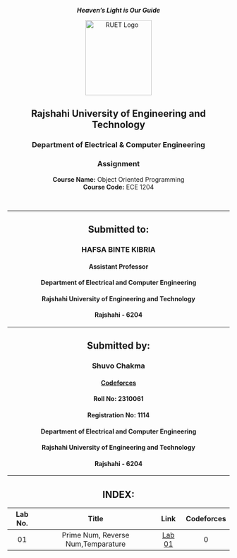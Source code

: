 <div align="center">
  
_**Heaven’s Light is Our Guide**_
</div>

<p align="center">
  <img src="https://github.com/user-attachments/assets/18531be8-2a84-4bea-9027-5f1c40549dfa" alt="RUET Logo" style="width:150px;height:170px;">
</p>

<div align="center">
  
  ## **Rajshahi University of Engineering and Technology** <br> 
  ### **Department of Electrical & Computer Engineering**
  ### **Assignment**<br>
  **Course Name:** Object Oriented Programming<br>
  **Course Code:** ECE 1204
</div>
<br>
<div align="center">

---  
##  Submitted to: 

### **HAFSA BINTE KIBRIA**
#### Assistant Professor
#### Department of Electrical and Computer Engineering
#### Rajshahi University of Engineering and Technology
#### Rajshahi - 6204

---

## Submitted by:

### **Shuvo Chakma**
#### [Codeforces](https://codeforces.com/profile/Shuvo44)
#### Roll No: 2310061
#### Registration No: 1114
#### Department of Electrical and Computer Engineering
#### Rajshahi University of Engineering and Technology
#### Rajshahi - 6204

---
</div>

<div align="center">
  
## INDEX:
| Lab No. | Title | Link | Codeforces |
| :---: | :---: | :---: | :---: |
| 01 | Prime Num, Reverse Num,Temparature | [Lab 01](https://github.com/shuvoBoss44/ECE-1104_2310061/blob/main/Lab%20Report/lab_01.md) | 0 |


</div>
